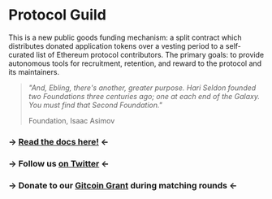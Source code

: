 # Protocol Guild

This is a new public goods funding mechanism: a split contract which distributes donated application tokens over a vesting period to a self-curated list of Ethereum protocol contributors. The primary goals: to provide autonomous tools for recruitment, retention, and reward to the protocol and its maintainers.

> *"And, Ebling, there's another, greater purpose. Hari Seldon founded two Foundations three centuries ago; one at each end of the Galaxy. You must find that Second Foundation."*
>
> Foundation, Isaac Asimov

### → [Read the docs here!](https://protocol-guild.readthedocs.io/en/latest/index.html#) ←
### → Follow us [on Twitter](https://twitter.com/protocolguild) ←
### → Donate to our [Gitcoin Grant](https://gitcoin.co/grants/4832/protocol-guild) during matching rounds ←
